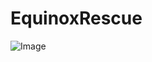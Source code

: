 # EquinoxRescue

![Image](https://user-images.githubusercontent.com/96960142/166502566-651f1143-1cb1-4d82-a9c7-ee4473bd28a1.png)
